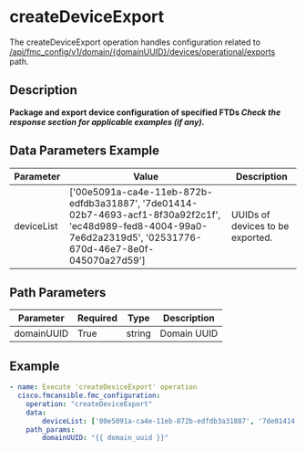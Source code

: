 # createDeviceExport

The createDeviceExport operation handles configuration related to [/api/fmc_config/v1/domain/{domainUUID}/devices/operational/exports](/paths//api/fmc_config/v1/domain/{domain_uuid}/devices/operational/exports.md) path.&nbsp;
## Description
**Package and export device configuration of specified FTDs  _Check the response section for applicable examples (if any)._**

## Data Parameters Example
| Parameter | Value | Description |
| --------- | -------- |  -------- |
| deviceList | ['00e5091a-ca4e-11eb-872b-edfdb3a31887', '7de01414-02b7-4693-acf1-8f30a92f2c1f', 'ec48d989-fed8-4004-99a0-7e6d2a2319d5', '02531776-670d-46e7-8e0f-045070a27d59'] | UUIDs of devices to be exported. |

## Path Parameters
| Parameter | Required | Type | Description |
| --------- | -------- | ---- | ----------- |
| domainUUID | True | string | Domain UUID |

## Example
```yaml
- name: Execute 'createDeviceExport' operation
  cisco.fmcansible.fmc_configuration:
    operation: "createDeviceExport"
    data:
        deviceList: ['00e5091a-ca4e-11eb-872b-edfdb3a31887', '7de01414-02b7-4693-acf1-8f30a92f2c1f', 'ec48d989-fed8-4004-99a0-7e6d2a2319d5', '02531776-670d-46e7-8e0f-045070a27d59']
    path_params:
        domainUUID: "{{ domain_uuid }}"

```

